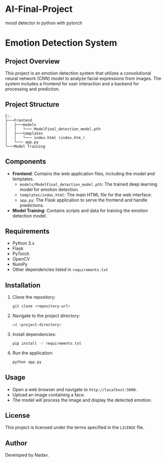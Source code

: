 # AI-Final-Project
mood detector in python with pytorch
# Emotion Detection System

## Project Overview

This project is an emotion detection system that utilizes a convolutional neural network (CNN) model to analyze facial expressions from images. The system includes a frontend for user interaction and a backend for processing and prediction.

## Project Structure

```
C:.
├───Frontend
│   ├───models
│   │   └─── ModelFinal_detection_model.pth
│   ├───templates
│   │   └─── index.html (index.htm_)
│   └─── app.py
└───Model Training
```

## Components

- **Frontend**: Contains the web application files, including the model and templates.
  - `models/ModelFinal_detection_model.pth`: The trained deep learning model for emotion detection.
  - `templates/index.html`: The main HTML file for the web interface.
  - `app.py`: The Flask application to serve the frontend and handle predictions.
- **Model Training**: Contains scripts and data for training the emotion detection model.

## Requirements

- Python 3.x
- Flask
- PyTorch
- OpenCV
- NumPy
- Other dependencies listed in `requirements.txt`

## Installation

1. Clone the repository:
   ```bash
   git clone <repository-url>
   ```
2. Navigate to the project directory:
   ```bash
   cd <project-directory>
   ```
3. Install dependencies:
   ```bash
   pip install -r requirements.txt
   ```
4. Run the application:
   ```bash
   python app.py
   ```

## Usage

- Open a web browser and navigate to `http://localhost:5000`.
- Upload an image containing a face.
- The model will process the image and display the detected emotion.

## License

This project is licensed under the terms specified in the `LICENSE` file.

## Author

Developed by Nadav.

